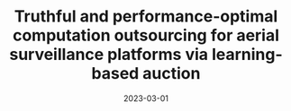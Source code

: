 ---
title: "Truthful and performance-optimal computation outsourcing for aerial surveillance platforms via learning-based auction"
collection: publications
permalink: /publication/2023-01-01-Truthful-and-performance-optimal-computation-outsourcing-for-aerial-surveillance-platforms-via-learning-based-auction
date: 2023-03-01
venue: 'Comput. Networks'
link: 'https://doi.org/10.1016/j.comnet.2023.109651'
citation: ' Soyi Jung,  Jae{-}Hyun Kim,  David Mohaisen,  Joongheon Kim, &quot;Truthful and performance-optimal computation outsourcing for aerial surveillance platforms via learning-based auction.&quot; Comput. Networks, 2023.'
---